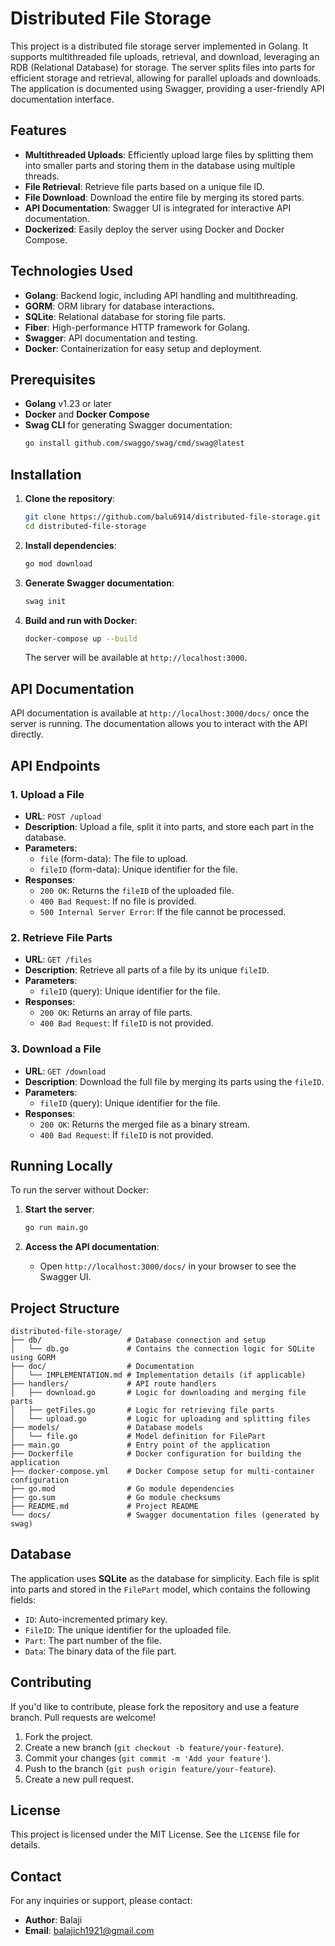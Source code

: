 
# Distributed File Storage

This project is a distributed file storage server implemented in Golang. It supports multithreaded file uploads, retrieval, and download, leveraging an RDB (Relational Database) for storage. The server splits files into parts for efficient storage and retrieval, allowing for parallel uploads and downloads. The application is documented using Swagger, providing a user-friendly API documentation interface.

## Features

- **Multithreaded Uploads**: Efficiently upload large files by splitting them into smaller parts and storing them in the database using multiple threads.
- **File Retrieval**: Retrieve file parts based on a unique file ID.
- **File Download**: Download the entire file by merging its stored parts.
- **API Documentation**: Swagger UI is integrated for interactive API documentation.
- **Dockerized**: Easily deploy the server using Docker and Docker Compose.

## Technologies Used

- **Golang**: Backend logic, including API handling and multithreading.
- **GORM**: ORM library for database interactions.
- **SQLite**: Relational database for storing file parts.
- **Fiber**: High-performance HTTP framework for Golang.
- **Swagger**: API documentation and testing.
- **Docker**: Containerization for easy setup and deployment.

## Prerequisites

- **Golang** v1.23 or later
- **Docker** and **Docker Compose**
- **Swag CLI** for generating Swagger documentation:
  ```bash
  go install github.com/swaggo/swag/cmd/swag@latest
  ```

## Installation

1. **Clone the repository**:
   ```bash
   git clone https://github.com/balu6914/distributed-file-storage.git
   cd distributed-file-storage
   ```

2. **Install dependencies**:
   ```bash
   go mod download
   ```

3. **Generate Swagger documentation**:
   ```bash
   swag init
   ```

4. **Build and run with Docker**:
   ```bash
   docker-compose up --build
   ```

   The server will be available at `http://localhost:3000`.

## API Documentation

API documentation is available at `http://localhost:3000/docs/` once the server is running. The documentation allows you to interact with the API directly.

## API Endpoints

### 1. Upload a File
   - **URL**: `POST /upload`
   - **Description**: Upload a file, split it into parts, and store each part in the database.
   - **Parameters**:
     - `file` (form-data): The file to upload.
     - `fileID` (form-data): Unique identifier for the file.
   - **Responses**:
     - `200 OK`: Returns the `fileID` of the uploaded file.
     - `400 Bad Request`: If no file is provided.
     - `500 Internal Server Error`: If the file cannot be processed.

### 2. Retrieve File Parts
   - **URL**: `GET /files`
   - **Description**: Retrieve all parts of a file by its unique `fileID`.
   - **Parameters**:
     - `fileID` (query): Unique identifier for the file.
   - **Responses**:
     - `200 OK`: Returns an array of file parts.
     - `400 Bad Request`: If `fileID` is not provided.

### 3. Download a File
   - **URL**: `GET /download`
   - **Description**: Download the full file by merging its parts using the `fileID`.
   - **Parameters**:
     - `fileID` (query): Unique identifier for the file.
   - **Responses**:
     - `200 OK`: Returns the merged file as a binary stream.
     - `400 Bad Request`: If `fileID` is not provided.

## Running Locally

To run the server without Docker:

1. **Start the server**:
   ```bash
   go run main.go
   ```

2. **Access the API documentation**:
   - Open `http://localhost:3000/docs/` in your browser to see the Swagger UI.

## Project Structure

```
distributed-file-storage/
├── db/                   # Database connection and setup
│   └── db.go             # Contains the connection logic for SQLite using GORM
├── doc/                  # Documentation
│   └── IMPLEMENTATION.md # Implementation details (if applicable)
├── handlers/             # API route handlers
│   ├── download.go       # Logic for downloading and merging file parts
│   ├── getFiles.go       # Logic for retrieving file parts
│   └── upload.go         # Logic for uploading and splitting files
├── models/               # Database models
│   └── file.go           # Model definition for FilePart
├── main.go               # Entry point of the application
├── Dockerfile            # Docker configuration for building the application
├── docker-compose.yml    # Docker Compose setup for multi-container configuration
├── go.mod                # Go module dependencies
├── go.sum                # Go module checksums
├── README.md             # Project README
└── docs/                 # Swagger documentation files (generated by swag)
```

## Database

The application uses **SQLite** as the database for simplicity. Each file is split into parts and stored in the `FilePart` model, which contains the following fields:

- `ID`: Auto-incremented primary key.
- `FileID`: The unique identifier for the uploaded file.
- `Part`: The part number of the file.
- `Data`: The binary data of the file part.

## Contributing

If you'd like to contribute, please fork the repository and use a feature branch. Pull requests are welcome!

1. Fork the project.
2. Create a new branch (`git checkout -b feature/your-feature`).
3. Commit your changes (`git commit -m 'Add your feature'`).
4. Push to the branch (`git push origin feature/your-feature`).
5. Create a new pull request.

## License

This project is licensed under the MIT License. See the `LICENSE` file for details.

## Contact

For any inquiries or support, please contact:

- **Author**: Balaji
- **Email**: balajich1921@gmail.com

